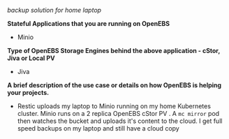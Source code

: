 _backup solution for home laptop_

**Stateful Applications that you are running on OpenEBS**
- Minio

**Type of OpenEBS Storage Engines behind the above application - cStor, Jiva or Local PV**
- Jiva

**A brief description of the use case or details on how OpenEBS is helping your projects.**
- Restic uploads my laptop to Minio running on my home Kubernetes cluster. Minio runs on a 2 replica OpenEBS cStor PV . A `mc mirror` pod then watches the bucket and uploads it's content to the cloud. I get full speed backups on my laptop and still have a cloud copy

